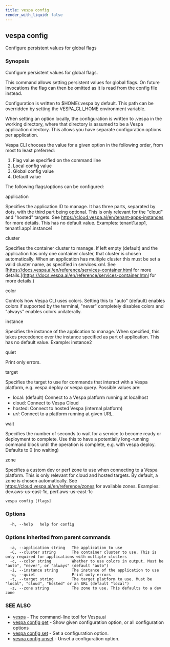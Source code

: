 ```yaml
---
title: vespa config
render_with_liquid: false
---
```


## vespa config

Configure persistent values for global flags

### Synopsis

Configure persistent values for global flags.

This command allows setting persistent values for global flags. On future
invocations the flag can then be omitted as it is read from the config file
instead.

Configuration is written to $HOME/.vespa by default. This path can be
overridden by setting the VESPA_CLI_HOME environment variable.

When setting an option locally, the configuration is written to .vespa in the
working directory, where that directory is assumed to be a Vespa application
directory. This allows you have separate configuration options per application.

Vespa CLI chooses the value for a given option in the following order, from
most to least preferred:

1. Flag value specified on the command line
2. Local config value
3. Global config value
4. Default value

The following flags/options can be configured:

application

Specifies the application ID to manage. It has three parts, separated by
dots, with the third part being optional. This is only relevant for the "cloud"
and "hosted" targets. See https://cloud.vespa.ai/en/tenant-apps-instances for
more details. This has no default value. Examples: tenant1.app1,
tenant1.app1.instance1

cluster

Specifies the container cluster to manage. If left empty (default) and the
application has only one container cluster, that cluster is chosen
automatically. When an application has multiple cluster this must be set a
valid cluster name, as specified in services.xml. See
[https://docs.vespa.ai/en/reference/services-container.html for more details.](https://docs.vespa.ai/en/reference/services-container.html for more details.)

color

Controls how Vespa CLI uses colors. Setting this to "auto" (default) enables
colors if supported by the terminal, "never" completely disables colors and
"always" enables colors unilaterally.

instance

Specifies the instance of the application to manage. When specified, this takes
precedence over the instance specified as part of application. This has no
default value. Example: instance2

quiet

Print only errors.

target

Specifies the target to use for commands that interact with a Vespa platform,
e.g. vespa deploy or vespa query. Possible values are:

- local: (default) Connect to a Vespa platform running at localhost
- cloud: Connect to Vespa Cloud
- hosted: Connect to hosted Vespa (internal platform)
- *url*: Connect to a platform running at given URL.

wait

Specifies the number of seconds to wait for a service to become ready or
deployment to complete. Use this to have a potentially long-running command
block until the operation is complete, e.g. with vespa deploy. Defaults to 0
(no waiting)

zone

Specifies a custom dev or perf zone to use when connecting to a Vespa platform.
This is only relevant for cloud and hosted targets. By default, a zone is
chosen automatically. See https://cloud.vespa.ai/en/reference/zones for
available zones. Examples: dev.aws-us-east-1c, perf.aws-us-east-1c


```
vespa config [flags]
```

### Options

```
  -h, --help   help for config
```

### Options inherited from parent commands

```
  -a, --application string   The application to use
  -C, --cluster string       The container cluster to use. This is only required for applications with multiple clusters
  -c, --color string         Whether to use colors in output. Must be "auto", "never", or "always" (default "auto")
  -i, --instance string      The instance of the application to use
  -q, --quiet                Print only errors
  -t, --target string        The target platform to use. Must be "local", "cloud", "hosted" or an URL (default "local")
  -z, --zone string          The zone to use. This defaults to a dev zone
```

### SEE ALSO

* [vespa](vespa.html)	 - The command-line tool for Vespa.ai
* [vespa config get](vespa_config_get.html)	 - Show given configuration option, or all configuration options
* [vespa config set](vespa_config_set.html)	 - Set a configuration option.
* [vespa config unset](vespa_config_unset.html)	 - Unset a configuration option.

